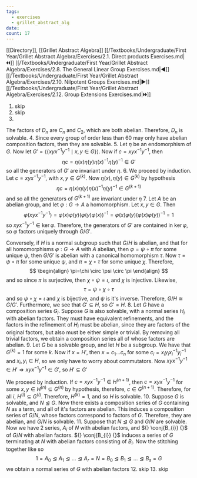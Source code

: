 ```yaml
---
tags:
  - exercises
  - grillet_abstract_alg
date:
count: 17
---
```

[[Directory]], [[Grillet Abstract Algebra]]
[[/Textbooks/Undergraduate/First Year/Grillet Abstract Algebra/Exercises/2.1. Direct products Exercises.md|🞀🞀]] [[/Textbooks/Undergraduate/First Year/Grillet Abstract Algebra/Exercises/2.8. The General Linear Group Exercises.md|◀]] [[/Textbooks/Undergraduate/First Year/Grillet Abstract Algebra/Exercises/2.10. Nilpotent Groups Exercises.md|▶]] [[/Textbooks/Undergraduate/First Year/Grillet Abstract Algebra/Exercises/2.12. Group Extensions Exercises.md|🞂🞂]]
1. skip
2. skip
3. 
The factors of ${} D_{n} {}$ are ${} C_{n} {}$ and $C_{2}$, which are both abelian. Therefore, ${} D_{n}$ is solvable. 
4. 
Since every group of order less than ${} 60 {}$ may only have abelian composition factors, then they are solvable. 
5. 
Let $\eta {}$ be an endomorphism of $G$. Now let ${} G'=\langle \{ xyx^{-1}y^{-1} \mid x,\, y \in G \} \rangle  {}$. Now if ${} c=xyx^{-1}y^{-1} {}$, then
$$
\eta c=\eta (x) \eta (y) \eta (x)^{-1} \eta(y)^{-1} \in  G'
$$
so all the generators of $G' {}$ are invariant under ${} \eta {}$. 
6. 
We proceed by induction. Let ${} c=xyx^{-1}y^{-1} {}$, with ${} x,\, y \in G^{(k)} {}$. Now ${} \eta(x),\, \eta(y) \in G^{(k)} {}$ by hypothesis
$$
\eta c=\eta (x) \eta (y) \eta (x)^{-1} \eta(y)^{-1} \in  G^{(k+1)}
$$
and so all the generators of ${} G^{(k+1)} {}$ are invariant under ${} \eta {}$
7. 
Let $A {}$ be an abelian group, and let ${} \varphi:G \to{}A {}$ a homomorphism. Let ${} x,\, y \in G {}$. Then 
$$
\varphi(xyx^{-1}y^{-1})=\varphi(x)\varphi(y)(\varphi(y)\varphi(x))^{-1}=\varphi(x)\varphi(y)(\varphi(x)\varphi(y))^{-1}=1
$$
so ${} xyx^{-1}y^{-1} \in  \ker  \varphi {}$. Therefore, the generators of $G' {}$ are contained in ${} \ker \varphi {}$, so $\varphi$ factors uniquely through ${} G /G' {}$.

Conversely, if $H {}$ is a normal subgroup such that ${} G /H {}$ is abelian, and that for all homomorphisms ${} \varphi:G\to{}A {}$ with $A {}$ abelian, then ${} \varphi = \psi \circ  \pi {}$ for some unique ${} \psi {}$, then ${} G / G' {}$ is abelian with a canonical homomorphism ${} \tau {}$. Now ${} \tau = \psi \circ  \pi {}$ for some unique $\psi {}$, and ${} \pi =\chi \circ  \tau {}$ for some unique $\chi {}$. Therefore, 
$$
\begin{align}
\pi=\chi \circ  \psi \circ  \pi
\end{align}
$$
and so since $\pi$ is surjective, then ${} \chi \circ  \psi= \iota {}$, and $\chi$ is injective. Likewise, 
$$
\tau=\psi \circ  \chi \circ  \tau
$$
and so ${} \psi \circ  \chi = \iota {}$ and $\chi$ is bijective, and $\psi  {}$ is it's inverse. Therefore, ${} G / H \cong  G / G' {}$. Furthermore, we see that ${} G' \subseteq  H {}$, so ${} G'=H {}$. 
8. 
Let $G {}$ have a composition series ${} G_{i} {}$. Suppose ${} G {}$ is also solvable, with a normal series ${} H_{i} {}$ with abelian factors. They must have equivalent refinements, and the factors in the refinement of ${} H_{i}$ must be abelian, since they are factors of the original factors, but also must be either simple or trivial. By removing all trivial factors, we obtain a composition series all of whose factors are abelian. 
9. 
Let $G$ be a solvable group, and let $H$ be a subgroup. We have that ${} G^{(k)}=1 {}$ for some $k {}$. Now if ${} x=H' {}$, then ${} x=c_{1}\dots c_{n} {}$ for some ${} c_{i}=x_{i} y_{i} x_{i} ^{-1} y_{i} ^{-1} {}$ and ${} x_{i},\, y_{i} \in H {}$, so we only have to worry about commutators. Now ${} xyx^{-1}y^{-1} \in H' \Rightarrow  xyx^{-1}y^{-1} \in G' {}$, so ${} H' \subseteq  G' {}$

We proceed by induction. If ${} c=xyx^{-1}y^{-1} \in H^{(n+1)} {}$, then ${} c=xyx^{-1}y^{-1} {}$ for some ${} x,\, y \in H^{(n)} \subseteq G^{(n)} {}$ by hypothesis, therefore, ${} c \in G^{(n+1)} {}$. Therefore, for all ${} i {}$, ${} H^{(i)} \subseteq G^{(i)} {}$. Therefore, ${} H^{(k)}=1 {}$, and so $H$ is solvable.
10. 
Suppose $G$ is solvable, and $N\trianglelefteq G {}$. Now there exists a composition series of $G$ containing $N$ as a term, and all of it's factors are abelian. This induces a composition series of ${} G /N {}$, whose factors correspond to factors of ${} G {}$. Therefore, they are abelian, and ${} G /N {}$ is solvable.
11. 
Suppose that $N\trianglelefteq G {}$ and ${} G /N {}$ are solvable. Now we have 2 series, ${} A_{i} {}$ of $N$ with abelian factors, and ${} \conj{B_{i}} {}$ of ${} G /N {}$ with abelian factors. ${} \conj{B_{i}} {}$ induces a series of $G$ terminating at $N$ with abelian factors consisting of ${} B_{i} {}$. Now the stitching together like so
$$
1 =A_{0} \trianglelefteq A_{1} \trianglelefteq \dots \trianglelefteq A_{r}=N=B_{0} \trianglelefteq B_{1} \trianglelefteq \dots \trianglelefteq B_{s}=G
$$
we obtain a normal series of $G$ with abelian factors
12. skip
13. skip